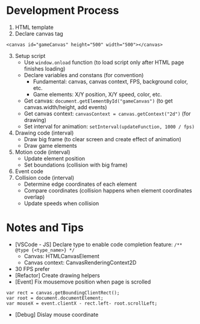 # Development Process
1. HTML template
2. Declare canvas tag 
```
<canvas id="gameCanvas" height="500" width="500"></canvas>
```
3. Setup script
   - Use ```window.onload``` function (to load script only after HTML page finishes loading)
   - Declare variables and constans (for convention)
     - Fundamental: canvas, canvas context, FPS, background color, etc.
     - Game elements: X/Y position, X/Y speed, color, etc.
   - Get canvas: ```document.getElementById("gameCanvas")``` (to get canvas.width/height, add events)
   - Get canvas context: ```canvasContext = canvas.getContext("2d")``` (for drawing)
   - Set interval for animation: ```setInterval(updateFunction, 1000 / fps)```
4. Drawing code (interval)
   - Draw big frame (to clear screen and create effect of animation)
   - Draw game elements
5. Motion code (interval)
   - Update element position
   - Set boundations (collision with big frame)
6. Event code
7. Collision code (interval)
   - Determine edge coordinates of each element
   - Compare coordinates (collision happens when element coordinates overlap)
   - Update speeds when collision

# Notes and Tips
- [VSCode - JS] Declare type to enable code completion feature: ```/** @type {<type_name>} */```
  - Canvas: HTMLCanvasElement
  - Canvas context: CanvasRenderingContext2D
- 30 FPS prefer
- [Refactor] Create drawing helpers
- [Event] Fix mousemove position when page is scrolled
```
var rect = canvas.getBoundingClientRect();
var root = document.documentElement;
var mouseX = event.clientX - rect.left- root.scrollLeft;
```
- [Debug] Dislay mouse coordinate






























